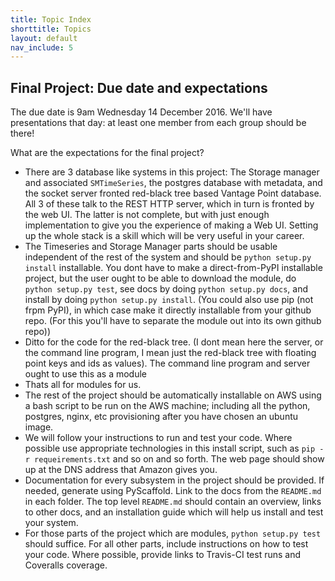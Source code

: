 ```yaml
---
title: Topic Index
shorttitle: Topics
layout: default
nav_include: 5
---
```


## Final Project: Due date and expectations

The due date is 9am Wednesday 14 December 2016. We'll have presentations that day: at least one member from each group should be there!

What are the expectations for the final project?

- There are 3 database like systems in this project: The Storage manager and associated `SMTimeSeries`, the postgres database with metadata, and the socket server fronted red-black tree based Vantage Point database. All 3 of these talk to the REST HTTP server, which in turn is fronted by the web UI. The latter is not complete, but with just enough implementation to give you the experience of making a Web UI. Setting up the whole stack is a skill which will be very useful in your career.
- The Timeseries and Storage Manager parts should be usable independent of the rest of the system and should be `python setup.py install` installable. You dont have to make a direct-from-PyPI installable project, but the user ought to be able to download the module, do `python setup.py test`, see docs by doing `python setup.py docs`, and install by doing `python setup.py install`. (You could also use pip (not frpm PyPI), in which case make it directly installable from your github repo. (For this you'll have to separate the module out into its own github repo))
- Ditto for the code for the red-black tree. (I dont mean here the server, or the command line program, I mean just the red-black tree with floating point keys and ids as values). The command line program and server ought to use this as a module
- Thats all for modules for us.
- The rest of the project should be automatically installable on AWS using a bash script to be run on the AWS machine; including all the python, postgres, nginx, etc provisioning after you have chosen an ubuntu image.
- We will follow your instructions to run and test your code. Where possible use appropriate technologies in this install script, such as `pip -r requeirements.txt` and so on and so forth. The web page should show up at the DNS address that Amazon gives you.
- Documentation for every subsystem in the project should be provided. If needed, generate using PyScaffold. Link to the docs from the `README.md` in each folder. The top level `README.md` should contain an overview, links to other docs, and an installation guide which will help us install and test your system.
- For those parts of the project which are modules, `python setup.py test` should suffice. For all other parts, include instructions on how to test your code. Where possible, provide links to Travis-CI test runs and Coveralls coverage.
